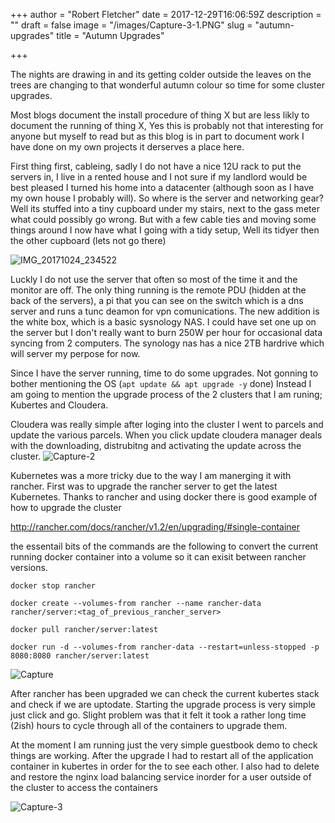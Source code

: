 +++
author = "Robert Fletcher"
date = 2017-12-29T16:06:59Z
description = ""
draft = false
image = "/images/Capture-3-1.PNG"
slug = "autumn-upgrades"
title = "Autumn Upgrades"

+++


The nights are drawing in and its getting colder outside the leaves on the trees are changing to that wonderful autumn colour so time for some cluster upgrades. 

Most blogs document the install procedure of thing X but are less likly to document the running of thing X, Yes this is probably not that interesting for anyone but myself to read but as this blog is in part to document work I have done on my own projects it derserves a place here. 

First thing first, cableing, sadly I do not have a nice 12U rack to put the servers in, I live in a rented house and I not sure if my landlord would be best pleased I turned his home into a datacenter (although soon as I have my own house I probably will). So where is the server and networking gear? Well its stuffed into a tiny cupboard under my stairs, next to the gass meter what could possibly go wrong. But with a few cable ties and moving some things around I now have what I going with a tidy setup, Well its tidyer then the other cupboard (lets not go there) 

![IMG_20171024_234522](/images/IMG_20171024_234522.jpg)

Luckly I do not use the server that often so most of the time it and the monitor are off. The only thing running is the remote PDU (hidden at the back of the servers), a pi that you can see on the switch which is a dns server and runs a tunc deamon for vpn comunications. The new addition is the white box, which is a basic sysnology NAS. I could have set one up on the server but I don't really want to burn 250W per hour for occasional data syncing from 2 computers. The synology nas has a nice 2TB hardrive which will server my perpose for now. 

Since I have the server running, time to do some upgrades. Not gonning to bother mentioning the OS (`apt update && apt upgrade -y` done) Instead I am going to mention the upgrade process of the 2 clusters that I am runing; Kubertes and Cloudera.

Cloudera was really simple after loging into the cluster I went to parcels and update the various parcels. When you click update cloudera manager deals with the downloading, distrubitng and activating the update across the cluster.
![Capture-2](/images/Capture-2.PNG)

Kubernetes was a more tricky due to the way I am manerging it with rancher. First was to upgrade the rancher server to get the latest Kubernetes. Thanks to rancher and using docker  there is good example of how to upgrade the cluster 

http://rancher.com/docs/rancher/v1.2/en/upgrading/#single-container

the essentail bits of the commands are the following to convert the current running docker container into a volume so it can exisit between rancher versions.

```
docker stop rancher

docker create --volumes-from rancher --name rancher-data rancher/server:<tag_of_previous_rancher_server>

docker pull rancher/server:latest

docker run -d --volumes-from rancher-data --restart=unless-stopped -p 8080:8080 rancher/server:latest

```

![Capture](/images/Capture.PNG)

After rancher has been upgraded we can check the current kubertes stack and check if we are uptodate. Starting the upgrade process is very simple just click and go. Slight problem was that it felt it took a rather long time (2ish) hours to cycle through all of the containers to upgrade them.

At the moment I am running just the very simple guestbook demo to check things are working. After the upgrade I had to restart all of the application container in kubertes in order for the to see each other. I also had to delete and restore the nginx load balancing service inorder for a user outside of the cluster to access the containers




![Capture-3](/images/Capture-3.PNG)


